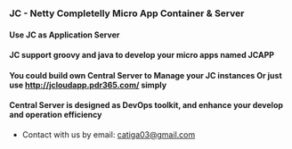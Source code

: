 ### JC - Netty Completelly Micro App Container & Server

#### Use JC as Application Server

#### JC support groovy and java to develop your micro apps named JCAPP

#### You could build own Central Server to Manage your JC instances Or just use http://jcloudapp.pdr365.com/ simply

#### Central Server is designed as DevOps toolkit, and enhance your develop and operation efficiency


* Contact with us by email: catiga03@gmail.com
